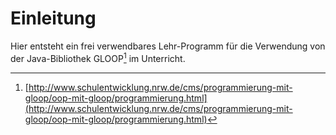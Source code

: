 # Einleitung

Hier entsteht ein frei verwendbares Lehr-Programm für die Verwendung von der Java-Bibliothek GLOOP[^1] im Unterricht. 

[^1]: [http://www.schulentwicklung.nrw.de/cms/programmierung-mit-gloop/oop-mit-gloop/programmierung.html](http://www.schulentwicklung.nrw.de/cms/programmierung-mit-gloop/oop-mit-gloop/programmierung.html)

